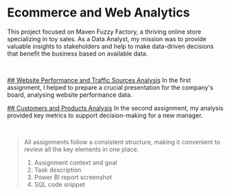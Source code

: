 # Ecommerce and Web Analytics
This project focused on Maven Fuzzy Factory, a thriving online store specializing in toy sales. As a Data Analyst, my mission was to provide valuable insights to stakeholders and help to make data-driven decisions that benefit the business based on available data.

</br>

[## Website Performance and Traffic Sources Analysis]([#your-link-target](https://github.com/gnoevoy/Ecommerce_and_Web_Analytics/blob/70886ef4d2031f3695ba70c5b6e54beb51021c49/Assignments%20/Web_analytics.md))
In the first assignment, I helped to prepare a crucial presentation for the company's board, analysing website performance data.

[## Customers and Products Analysis](#your-link-target)
In the second assignment, my analysis provided key metrics to support decision-making for a new manager.

</br>

> All assignments follow a consistent structure, making it convenient to review all the key elements in one place.
> 1. Assignment context and goal
> 2. Task description
> 3. Power BI report screenshot
> 4. SQL code snippet
